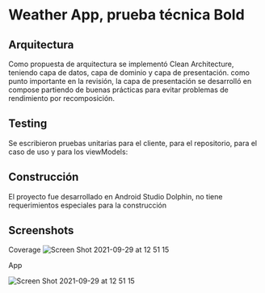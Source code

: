 # Weather App, prueba técnica Bold

## Arquitectura

Como propuesta de arquitectura se implementó Clean Architecture, teniendo capa de datos, capa de dominio y capa de presentación.
como punto importante en la revisión, la capa de presentación se desarrolló en compose partiendo de buenas prácticas para evitar
problemas de rendimiento por recomposición.

## Testing

Se escribieron pruebas unitarias para el cliente, para el repositorio, para el caso de uso y para los viewModels:

## Construcción

El proyecto fue desarrollado en Android Studio Dolphin, no tiene requerimientos especiales para la construcción

## Screenshots 

Coverage
![Screen Shot 2021-09-29 at 12 51 15](https://user-images.githubusercontent.com/55151692/135322371-e94a22fe-94a3-4be2-9076-201d71f26038.png)

App

![Screen Shot 2021-09-29 at 12 51 15](https://user-images.githubusercontent.com/55151692/135322371-e94a22fe-94a3-4be2-9076-201d71f26038.png)


